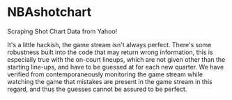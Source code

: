 # NBAshotchart
Scraping Shot Chart Data from Yahoo!

It's a little hackish, the game stream isn't always perfect.  There's some robustness built into the code that may return wrong information, this is especially true with the on-court lineups, which are not given other than the starting line-ups, and have to be guessed at for each new quarter.  We have verified from contemporaneously monitoring the game stream while watching the game that mistakes are present in the game stream in this regard, and thus the guesses cannot be assured to be perfect. 
